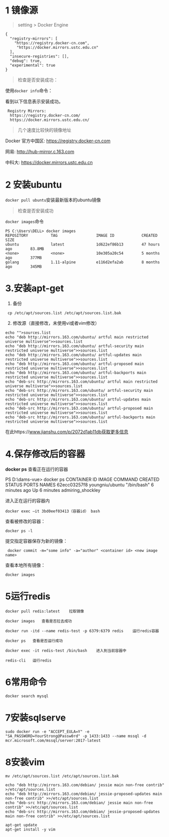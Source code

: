 # 1 镜像源

>  setting > Docker Engine

```
{
  "registry-mirrors": [
    "https://registry.docker-cn.com",
     "https://docker.mirrors.ustc.edu.cn"
  ],
  "insecure-registries": [],
  "debug": true,
  "experimental": true
}
```

>  检查是否安装成功：

使用`docker info`命令：

看到以下信息表示安装成功。

```
 Registry Mirrors:
  https://registry.docker-cn.com/
  https://docker.mirrors.ustc.edu.cn/
```

> 几个速度比较快的镜像地址

Docker 官方中国区: https://registry.docker-cn.com

网易: http://hub-mirror.c.163.com

中科大: https://docker.mirrors.ustc.edu.cn

# 2 安装ubuntu

`docker pull ubuntu`安装最新版本的ubuntu镜像

> 检查是否安装成功

 `docker images`命令

```
PS C:\Users\DELL> docker images
REPOSITORY          TAG                 IMAGE ID            CREATED             SIZE
ubuntu              latest              1d622ef86b13        47 hours ago        83.8MB
<none>              <none>              10e305a20c54        5 months ago        377MB
golang              1.11-alpine         e116d2efa2ab        8 months ago        345MB
```

# 3.安装apt-get

1. 备份

```
 cp /etc/apt/sources.list /etc/apt/sources.list.bak
```

2. 修改源（直接修改，未使用vi或者vim修改）

```
echo "">sources.list
echo "deb http://mirrors.163.com/ubuntu/ artful main restricted universe multiverse">>sources.list
echo "deb http://mirrors.163.com/ubuntu/ artful-security main restricted universe multiverse">>sources.list
echo "deb http://mirrors.163.com/ubuntu/ artful-updates main restricted universe multiverse">>sources.list
echo "deb http://mirrors.163.com/ubuntu/ artful-proposed main restricted universe multiverse">>sources.list
echo "deb http://mirrors.163.com/ubuntu/ artful-backports main restricted universe multiverse">>sources.list
echo "deb-src http://mirrors.163.com/ubuntu/ artful main restricted universe multiverse">>sources.list
echo "deb-src http://mirrors.163.com/ubuntu/ artful-security main restricted universe multiverse">>sources.list
echo "deb-src http://mirrors.163.com/ubuntu/ artful-updates main restricted universe multiverse">>sources.list
echo "deb-src http://mirrors.163.com/ubuntu/ artful-proposed main restricted universe multiverse">>sources.list
echo "deb-src http://mirrors.163.com/ubuntu/ artful-backports main restricted universe multiverse">>sources.list
```

在此https://www.jianshu.com/p/2072d1ab11db获取更多信息



# 4.保存修改后的容器

**docker ps** 查看正在运行的容器

PS D:\dams-vue> docker ps
CONTAINER ID        IMAGE               COMMAND             CREATED             STATUS              PORTS               NAMES
62ecc03257f8        youngniu/ubuntu     "/bin/bash"         6 minutes ago       Up 6 minutes                            admiring_shockley

进入正在运行的容器内

```
docker exec –it 3bd0eef03413（容器id） bash
```

查看被修改的容器：

```
docker ps -l
```


提交指定容器保存为新的镜像：

```
 docker commit -m="some info" -a="author" <container id> <new image name>
```

查看本地所有镜像：

```
docker images
```





# 5运行redis

```
docker pull redis:latest	拉取镜像

docker images	查看是否拉去成功

docker run -itd --name redis-test -p 6379:6379 redis	运行redis容器

docker ps	查看是否运行成功

docker exec -it redis-test /bin/bash	进入到当前容器中

redis-cli	运行redis

```



# 6常用命令

```
docker search mysql
```





# 7安装sqlserve

```
sudo docker run -e "ACCEPT_EULA=Y" -e "SA_PASSWORD=YourStrong@Passw0rd" -p 1433:1433 --name mssql -d mcr.microsoft.com/mssql/server:2017-latest
```





# 8安装vim

```
mv /etc/apt/sources.list /etc/apt/sources.list.bak

echo "deb http://mirrors.163.com/debian/ jessie main non-free contrib" >/etc/apt/sources.list
echo "deb http://mirrors.163.com/debian/ jessie-proposed-updates main non-free contrib" >>/etc/apt/sources.list
echo "deb-src http://mirrors.163.com/debian/ jessie main non-free contrib" >>/etc/apt/sources.list
echo "deb-src http://mirrors.163.com/debian/ jessie-proposed-updates main non-free contrib" >>/etc/apt/sources.list

apt-get update 
apt-get install -y vim

```